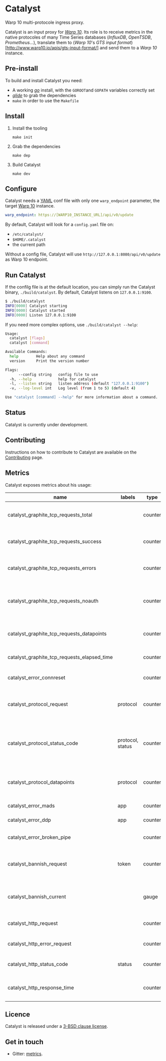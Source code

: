 # Catalyst

Warp 10 multi-protocole ingress proxy.

Catalyst is an input proxy for [*Warp 10*](https://www.warp10.io).
Its role is to receive metrics in the native protocoles of many Time Series databases (*InfluxDB*, *OpenTSDB*, *Prometheus*...), translate them to (*Warp 10*'s *GTS input format*)[http://www.warp10.io/apis/gts-input-format/] and send them to a *Warp 10* instance.

## Pre-install

To build and install Catalyst you need:

- A working [*go*](https://golang.org) install, with the `GOROOT`and `GOPATH` variables correctly set
- [*glide*](https://github.com/Masterminds/glide) to grab the dependencies
- `make` in order to use the `Makefile`

## Install

1. Install the tooling

    `make init`
2. Grab the dependencies

    `make dep`
3. Build Catalyst

    `make dev`

## Configure

Catalyst needs a [YAML](http://yaml.org/) conf file with only one `warp_endpoint` parameter, the target [Warp 10](https://www.warp10.io) instance.

```YAML
warp_endpoint: https://[WARP10_INSTANCE_URL]/api/v0/update
```

By default, Catalyst will look for a `config.yaml` file on:

- `/etc/catalyst/`
- `$HOME/.catalyst`
- the current path

Without a config file, Catalyst will use `http://127.0.0.1:8080/api/v0/update` as Warp 10 endpoint.

## Run Catalyst

If the confilg file is at the default location, you can simply run the Catalyst binary, `./build/catalyst`.
By default, Catalyst listens on `127.0.0.1:9100`.

```sh
$ ./build/catalyst
INFO[0000] Catalyst starting
INFO[0000] Catalyst started
INFO[0000] Listen 127.0.0.1:9100
```

If you need more complex options, use `./build/catalyst --help`:

```sh
Usage:
  catalyst [flags]
  catalyst [command]

Available Commands:
  help        Help about any command
  version     Print the version number

Flags:
      --config string   config file to use
  -h, --help            help for catalyst
  -l, --listen string   listen address (default "127.0.0.1:9100")
  -v, --log-level int   Log level (from 1 to 5) (default 4)

Use "catalyst [command] --help" for more information about a command.
```

## Status

Catalyst is currently under development.

## Contributing

Instructions on how to contribute to Catalyst are available on the [Contributing](./CONTRIBUTING.md) page.

## Metrics

Catalyst exposes metrics about his usage:

| name                                        | labels                  | type    | description                                                               |
| ------------------------------------------- | ----------------------- | ------- | ------------------------------------------------------------------------- |
| catalyst_graphite_tcp_requests_total        |                         | counter | Number of Graphite TCP requests handled.                                  |
| catalyst_graphite_tcp_requests_success      |                         | counter | Number of Graphite TCP requests in success.                               |
| catalyst_graphite_tcp_requests_errors       |                         | counter | Number of Graphite TCP requests in errors.                                |
| catalyst_graphite_tcp_requests_noauth       |                         | counter | Number of Graphite TCP requests where authentication is missing.          |
| catalyst_graphite_tcp_requests_datapoints   |                         | counter | Number of Graphite TCP pushed datapoints.                                 |
| catalyst_graphite_tcp_requests_elapsed_time |                         | counter | Graphite TCP requests elapsed time.                                       |
| catalyst_error_connreset                    |                         | counter | Number of connections reset.                                              |
| catalyst_protocol_request                   | protocol                | counter | Number of request handled on specific protocol.                           |
| catalyst_protocol_status_code               | protocol, status        | counter | Number of request handled with specific protocol and warning status code. |
| catalyst_protocol_datapoints                | protocol                | counter | Number of processed datapoints on specific protocol.                      |
| catalyst_error_mads                         | app                     | counter | Mads error count.                                                         |
| catalyst_error_ddp                          | app                     | counter | Ddp error count.                                                          |
| catalyst_error_broken_pipe                  |                         | counter | Warp broken pipes errors count.                                           |
| catalyst_bannish_request                    | token                   | counter | Number of request with this bannished token.                              |
| catalyst_bannish_current                    |                         | gauge   | Number of bannished token in current session.                             |
| catalyst_http_request                       |                         | counter | Number of http request handled.                                           |
| catalyst_http_error_request                 |                         | counter | Number of http request in error.                                          |
| catalyst_http_status_code                   | status                  | counter | Number request in status code.                                            |
| catalyst_http_response_time                 |                         | counter | Requests response time count in nanoseconds.                              |

## Licence

Catalyst is released under a [3-BSD clause license](./LICENSE).

## Get in touch

- Gitter: [metrics](https://gitter.im/ovh/metrics).
